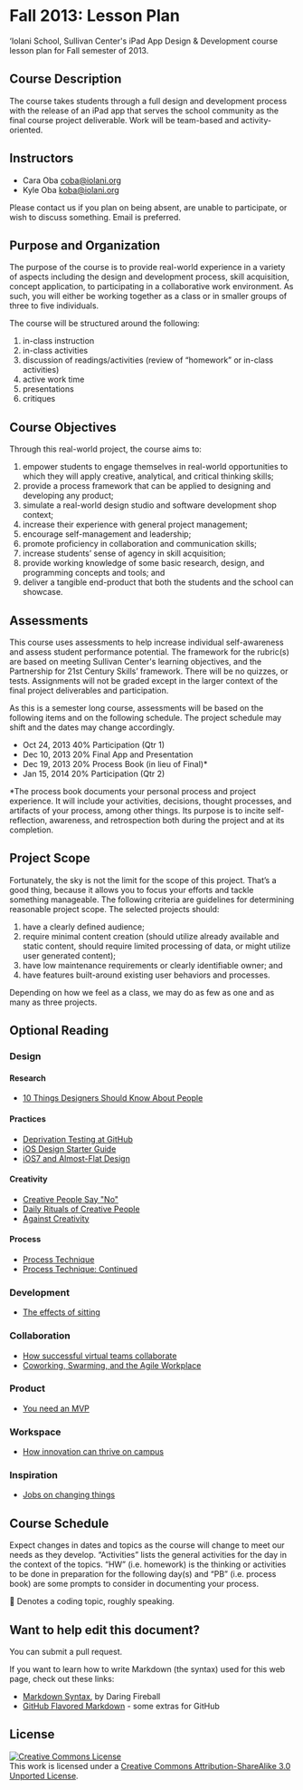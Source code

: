 Fall 2013: Lesson Plan
==================

‘Iolani School, Sullivan Center's iPad App Design &amp; Development course lesson plan for Fall semester of 2013.

## Course Description
The course takes students through a full design and development process with the release of an iPad app that serves the school community as the final course project deliverable. Work will be team-based and activity-oriented.

## Instructors

* Cara Oba coba@iolani.org
* Kyle Oba koba@iolani.org

Please contact us if you plan on being absent, are unable to participate, or wish to discuss something. Email is preferred.

## Purpose and Organization

The purpose of the course is to provide real-world experience in a variety of aspects including the design and development process, skill acquisition, concept application, to participating in a collaborative work environment. As such, you will either be working together as a class or in smaller groups of three to five individuals.

The course will be structured around the following:

1. in-class instruction
2. in-class activities
3. discussion of readings/activities (review of “homework” or in-class activities)
4. active work time
5. presentations
6. critiques

## Course Objectives

Through this real-world project, the course aims to:

1. empower students to engage themselves in real-world opportunities to which they will apply creative, analytical, and critical thinking skills;
2. provide a process framework that can be applied to designing and developing any product;
3. simulate a real-world design studio and software development shop context;
4. increase their experience with general project management;
5. encourage self-management and leadership;
6. promote proficiency in collaboration and communication skills;
7. increase students’ sense of agency in skill acquisition;
8. provide working knowledge of some basic research, design, and programming concepts and tools; and
9. deliver a tangible end-product that both the students and the school can showcase.

## Assessments

This course uses assessments to help increase individual self-awareness and assess student performance potential. The framework for the rubric(s) are based on meeting Sullivan Center's learning objectives, and the Partnership for 21st Century Skills’ framework. There will be no quizzes, or tests. Assignments will not be graded except in the larger context of the final project deliverables and participation. 

As this is a semester long course, assessments will be based on the following items and on the following schedule. The project schedule may shift and the dates may change accordingly.

* Oct 24, 2013  40% Participation (Qtr 1)
* Dec 10, 2013  20% Final App and Presentation
* Dec 19, 2013  20% Process Book (in lieu of Final)*
* Jan 15, 2014  20% Participation (Qtr 2)

*The process book documents your personal process and project experience. It will include your activities, decisions, thought processes, and artifacts of your process, among other things. Its purpose is to incite self-reflection, awareness, and retrospection both during the project and at its completion.

## Project Scope

Fortunately, the sky is not the limit for the scope of this project. That’s a good thing, because it allows you to focus your efforts and tackle something manageable. The following criteria are guidelines for determining reasonable project scope. The selected projects should:

1. have a clearly defined audience;
2. require minimal content creation (should utilize already available and static content, should require limited processing of data, or might utilize user generated content);
3. have low maintenance requirements or clearly identifiable owner; and
4. have features built-around existing user behaviors and processes.

Depending on how we feel as a class, we may do as few as one and as many as three projects. 

## Optional Reading

### Design

#### Research

* [10 Things Designers Should Know About People](http://nothingsacredgames.com/?p=930)

#### Practices

* [Deprivation Testing at GitHub](http://www.fastcolabs.com/3010972/open-company/how-github-uses-deprivation-testing-to-hone-product-design)
* [iOS Design Starter Guide](http://taybenlor.com/2013/05/21/designing-for-ios.html)
* [iOS7 and Almost-Flat Design](https://medium.com/thoughts-and-words/5ccef7b3e1fc)

#### Creativity

* [Creative People Say "No"](https://medium.com/thoughts-on-creativity/bad7c34842a2)
* [Daily Rituals of Creative People](http://www.fastcocreate.com/1682913/from-beethoven-to-woody-allen-the-daily-rituals-of-the-worlds-most-creative-people-and-what-)
* [Against Creativity](https://medium.com/thoughts-on-creativity/efb8b5976bd7)

#### Process

* [Process Technique](http://www.sharesomecandy.com/process_techique_main.html)
* [Process Technique: Continued](http://www.sharesomecandy.com/process_technique_pearson_maron.html)

### Development

* [The effects of sitting](http://www.hermanmiller.com/content/hermanmiller/northamerica/en_us/home/research/solution-essays/sitting-can-be-good-for-the-circulatory-system.html)

### Collaboration

* [How successful virtual teams collaborate](http://blogs.hbr.org/cs/2012/10/how_to_collaborate_in_a_virtua.html)
* [Coworking, Swarming, and the Agile Workplace](http://www.hermanmiller.com/content/hermanmiller/northamerica/en_us/home/research/research-summaries/coworking-swarming-and-the-agile-workplace.html)

### Product

* [You need an MVP](http://jury.me/blog/2013/3/30/mvp)

### Workspace

* [How innovation can thrive on campus](http://www.hermanmiller.com/content/hermanmiller/northamerica/en_us/home/research/research-summaries/how-innovation-can-thrive-on-campus.html)

### Inspiration

* [Jobs on changing things](http://www.youtube.com/watch?v=kYfNvmF0Bqw&feature=youtu.be&t=9s)

## Course Schedule

Expect changes in dates and topics as the course will change to meet our needs as they develop.
“Activities” lists the general activities for the day in the context of the topics. “HW” (i.e. homework) is the thinking or activities to be done in preparation for the following day(s) and “PB” (i.e. process book) are some prompts to consider in documenting your process.

 Denotes a coding topic, roughly speaking.

## Want to help edit this document?

You can submit a pull request.

If you want to learn how to write Markdown (the syntax) used for this web page, check out these links:
* [Markdown Syntax](http://daringfireball.net/projects/markdown/syntax), by Daring Fireball
* [GitHub Flavored Markdown](https://help.github.com/articles/github-flavored-markdown) - some extras for GitHub

## License

<a rel="license" href="http://creativecommons.org/licenses/by-sa/3.0/"><img alt="Creative Commons License" style="border-width:0" src="http://i.creativecommons.org/l/by-sa/3.0/88x31.png" /></a><br />This work is licensed under a <a rel="license" href="http://creativecommons.org/licenses/by-sa/3.0/">Creative Commons Attribution-ShareAlike 3.0 Unported License</a>.